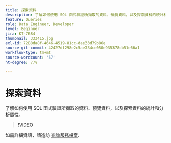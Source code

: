 ```yaml
---
title: 探索資料
description: 了解如何使用 SQL 函式驗證所擷取的資料、預覽資料，以及探索資料的統計和分析屬性。
feature: Queries
role: Data Engineer, Developer
level: Beginner
jira: KT-7684
thumbnail: 333415.jpg
exl-id: 7288da8f-4646-4519-81cc-dae33d79b86e
source-git-commit: 42427df298e2c5ae734ce050e935378db51e66a1
workflow-type: tm+mt
source-wordcount: '57'
ht-degree: 77%

---
```


# 探索資料

了解如何使用 SQL 函式驗證所擷取的資料、預覽資料，以及探索資料的統計和分析屬性。

>[!VIDEO](https://video.tv.adobe.com/v/333415?quality=12&learn=on)

如需詳細資訊，請造訪 [查詢服務檔案](https://experienceleague.adobe.com/docs/experience-platform/query/home.html?lang=zh-Hant).
